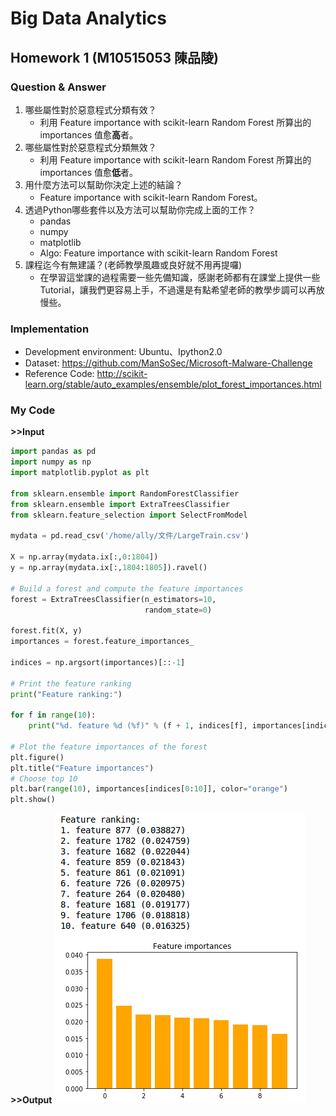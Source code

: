 # Big Data Analytics
## Homework 1 (M10515053 陳品陵)
### Question & Answer

1.	哪些屬性對於惡意程式分類有效？
    - 利用 Feature importance with scikit-learn Random Forest 所算出的 importances 值愈**高**者。
2.	哪些屬性對於惡意程式分類無效？
    - 利用 Feature importance with scikit-learn Random Forest 所算出的 importances 值愈**低**者。
3.	用什麼方法可以幫助你決定上述的結論？
    - Feature importance with scikit-learn Random Forest。
4.	透過Python哪些套件以及方法可以幫助你完成上面的工作？
    - pandas
    - numpy
    - matplotlib
    - Algo: Feature importance with scikit-learn Random Forest
5.	課程迄今有無建議？(老師教學風趣或良好就不用再提囉)
    - 在學習這堂課的過程需要一些先備知識，感謝老師都有在課堂上提供一些 Tutorial，讓我們更容易上手，不過還是有點希望老師的教學步調可以再放慢些。

### Implementation
- Development environment: Ubuntu、Ipython2.0
- Dataset: https://github.com/ManSoSec/Microsoft-Malware-Challenge
- Reference Code: http://scikit-learn.org/stable/auto_examples/ensemble/plot_forest_importances.html

### My Code
**>>Input**
```  python
import pandas as pd
import numpy as np
import matplotlib.pyplot as plt

from sklearn.ensemble import RandomForestClassifier
from sklearn.ensemble import ExtraTreesClassifier
from sklearn.feature_selection import SelectFromModel

mydata = pd.read_csv('/home/ally/文件/LargeTrain.csv')

X = np.array(mydata.ix[:,0:1804])
y = np.array(mydata.ix[:,1804:1805]).ravel()

# Build a forest and compute the feature importances
forest = ExtraTreesClassifier(n_estimators=10,
                              random_state=0)

forest.fit(X, y)
importances = forest.feature_importances_

indices = np.argsort(importances)[::-1]

# Print the feature ranking
print("Feature ranking:")

for f in range(10):
    print("%d. feature %d (%f)" % (f + 1, indices[f], importances[indices[f]]))

# Plot the feature importances of the forest
plt.figure()
plt.title("Feature importances")
# Choose top 10
plt.bar(range(10), importances[indices[0:10]], color="orange")
plt.show()
```
**>>Output**
![png](HW1_output.png)